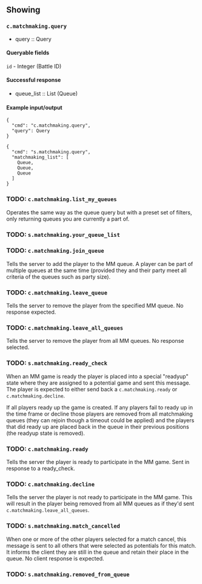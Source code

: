 ## Showing
### `c.matchmaking.query`
* query :: Query

#### Queryable fields
`id` - Integer (Battle ID)

#### Successful response
* queue_list :: List (Queue)

#### Example input/output
```
{
  "cmd": "c.matchmaking.query",
  "query": Query
}

{
  "cmd": "s.matchmaking.query",
  "matchmaking_list": [
    Queue,
    Queue,
    Queue
  ]
}
```

### TODO: `c.matchmaking.list_my_queues`
Operates the same way as the queue query but with a preset set of filters, only returning queues you are currently a part of.

### TODO: `s.matchmaking.your_queue_list`


### TODO: `c.matchmaking.join_queue`
Tells the server to add the player to the MM queue. A player can be part of multiple queues at the same time (provided they and their party meet all criteria of the queues such as party size).

### TODO: `c.matchmaking.leave_queue`
Tells the server to remove the player from the specified MM queue. No response expected.

### TODO: `c.matchmaking.leave_all_queues`
Tells the server to remove the player from all MM queues. No response selected.

### TODO: `s.matchmaking.ready_check`
When an MM game is ready the player is placed into a special "readyup" state where they are assigned to a potential game and sent this message. The player is expected to either send back a `c.matchmaking.ready` or `c.matchmaking.decline`.

If all players ready up the game is created. If any players fail to ready up in the time frame or decline those players are removed from all matchmaking queues (they can rejoin though a timeout could be applied) and the players that did ready up are placed back in the queue in their previous positions (the readyup state is removed).

### TODO: `c.matchmaking.ready`
Tells the server the player is ready to participate in the MM game. Sent in response to a ready_check.

### TODO: `c.matchmaking.decline`
Tells the server the player is not ready to participate in the MM game. This will result in the player being removed from all MM queues as if they'd sent `c.matchmaking.leave_all_queues`.

### TODO: `s.matchmaking.match_cancelled`
When one or more of the other players selected for a match cancel, this message is sent to all others that were selected as potentials for this match. It informs the client they are still in the queue and retain their place in the queue. No client response is expected.

### TODO: `s.matchmaking.removed_from_queue`


